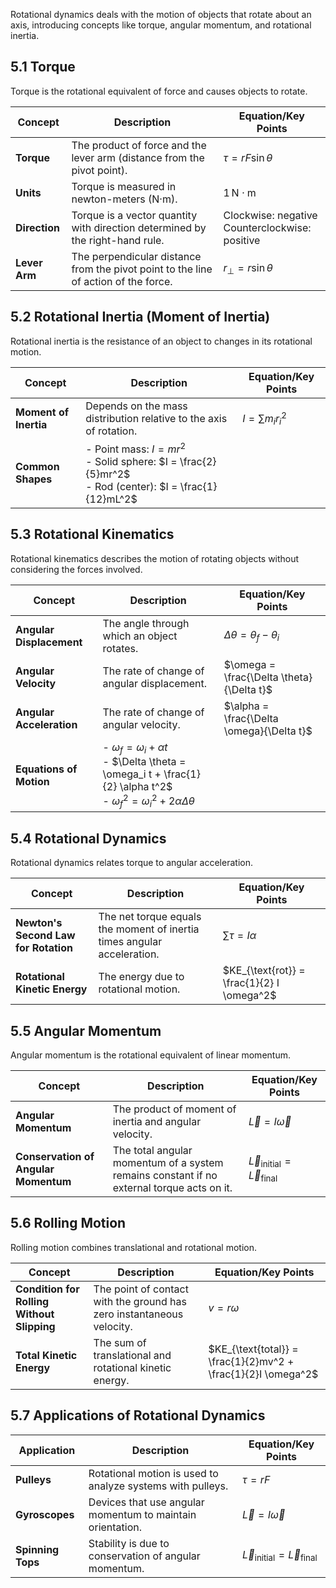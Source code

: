 Rotational dynamics deals with the motion of objects that rotate about an axis, introducing concepts like torque, angular momentum, and rotational inertia.

## 5.1 Torque

Torque is the rotational equivalent of force and causes objects to rotate.

| **Concept**   | **Description**                                                                     | **Equation/Key Points**                             |
| ------------- | ----------------------------------------------------------------------------------- | --------------------------------------------------- |
| **Torque**    | The product of force and the lever arm (distance from the pivot point).             | $\tau = rF \sin \theta$                             |
| **Units**     | Torque is measured in newton-meters (N·m).                                          | $1 \, \text{N} \cdot \text{m}$                      |
| **Direction** | Torque is a vector quantity with direction determined by the right-hand rule.       | Clockwise: negative <br> Counterclockwise: positive |
| **Lever Arm** | The perpendicular distance from the pivot point to the line of action of the force. | $r_{\perp} = r \sin \theta$                         |
## 5.2 Rotational Inertia (Moment of Inertia)

Rotational inertia is the resistance of an object to changes in its rotational motion.

| **Concept**           | **Description**                                                                                                 | **Equation/Key Points** |
| --------------------- | --------------------------------------------------------------------------------------------------------------- | ----------------------- |
| **Moment of Inertia** | Depends on the mass distribution relative to the axis of rotation.                                              | $I = \sum m_i r_i^2$    |
| **Common Shapes**     | - Point mass: $I = mr^2$ <br> - Solid sphere: $I = \frac{2}{5}mr^2$ <br> - Rod (center): $I = \frac{1}{12}mL^2$ |                         |
## 5.3 Rotational Kinematics

Rotational kinematics describes the motion of rotating objects without considering the forces involved.

| **Concept**              | **Description**                                                                                                                                           | **Equation/Key Points**                   |
| ------------------------ | --------------------------------------------------------------------------------------------------------------------------------------------------------- | ----------------------------------------- |
| **Angular Displacement** | The angle through which an object rotates.                                                                                                                | $\Delta \theta = \theta_f - \theta_i$     |
| **Angular Velocity**     | The rate of change of angular displacement.                                                                                                               | $\omega = \frac{\Delta \theta}{\Delta t}$ |
| **Angular Acceleration** | The rate of change of angular velocity.                                                                                                                   | $\alpha = \frac{\Delta \omega}{\Delta t}$ |
| **Equations of Motion**  | - $\omega_f = \omega_i + \alpha t$ <br> - $\Delta \theta = \omega_i t + \frac{1}{2} \alpha t^2$ <br> - $\omega_f^2 = \omega_i^2 + 2 \alpha \Delta \theta$ |                                           |
## 5.4 Rotational Dynamics

Rotational dynamics relates torque to angular acceleration.

| **Concept**                          | **Description**                                                         | **Equation/Key Points**                    |
| ------------------------------------ | ----------------------------------------------------------------------- | ------------------------------------------ |
| **Newton's Second Law for Rotation** | The net torque equals the moment of inertia times angular acceleration. | $\sum \tau = I \alpha$                     |
| **Rotational Kinetic Energy**        | The energy due to rotational motion.                                    | $KE_{\text{rot}} = \frac{1}{2} I \omega^2$ |
## 5.5 Angular Momentum

Angular momentum is the rotational equivalent of linear momentum.

| **Concept**                          | **Description**                                                                           | **Equation/Key Points**                             |
| ------------------------------------ | ----------------------------------------------------------------------------------------- | --------------------------------------------------- |
| **Angular Momentum**                 | The product of moment of inertia and angular velocity.                                    | $\vec{L} = I \vec{\omega}$                          |
| **Conservation of Angular Momentum** | The total angular momentum of a system remains constant if no external torque acts on it. | $\vec{L}_{\text{initial}} = \vec{L}_{\text{final}}$ |
## 5.6 Rolling Motion

Rolling motion combines translational and rotational motion.

| **Concept**                                | **Description**                                                       | **Equation/Key Points**                                       |
| ------------------------------------------ | --------------------------------------------------------------------- | ------------------------------------------------------------- |
| **Condition for Rolling Without Slipping** | The point of contact with the ground has zero instantaneous velocity. | $v = r \omega$                                                |
| **Total Kinetic Energy**                   | The sum of translational and rotational kinetic energy.               | $KE_{\text{total}} = \frac{1}{2}mv^2 + \frac{1}{2}I \omega^2$ |
## 5.7 Applications of Rotational Dynamics

| **Application**   | **Description**                                            | **Equation/Key Points**                             |
| ----------------- | ---------------------------------------------------------- | --------------------------------------------------- |
| **Pulleys**       | Rotational motion is used to analyze systems with pulleys. | $\tau = rF$                                         |
| **Gyroscopes**    | Devices that use angular momentum to maintain orientation. | $\vec{L} = I \vec{\omega}$                          |
| **Spinning Tops** | Stability is due to conservation of angular momentum.      | $\vec{L}_{\text{initial}} = \vec{L}_{\text{final}}$ |
